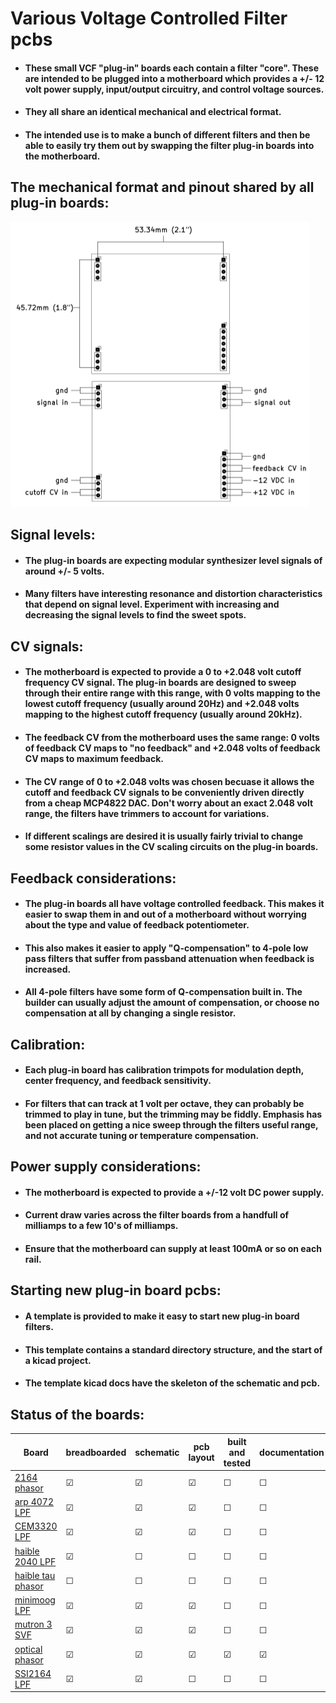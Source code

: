 # Various Voltage Controlled Filter pcbs

- #### These small VCF "plug-in" boards each contain a filter "core". These are intended to be plugged into a motherboard which provides a +/- 12 volt power supply, input/output circuitry, and control voltage sources.
- #### They all share an identical mechanical and electrical format. 
- #### The intended use is to make a bunch of different filters and then be able to easily try them out by swapping the filter plug-in boards into the motherboard.

## The mechanical format and pinout shared by all plug-in boards:
![](assets/standard_format.png)

## Signal levels:
- #### The plug-in boards are expecting modular synthesizer level signals of around +/- 5 volts. 
- #### Many filters have interesting resonance and distortion characteristics that depend on signal level. Experiment with increasing and decreasing the signal levels to find the sweet spots.

## CV signals:
- #### The motherboard is expected to provide a 0 to +2.048 volt cutoff frequency CV signal. The plug-in boards are designed to sweep through their entire range with this range, with 0 volts mapping to the lowest cutoff frequency (usually around 20Hz) and +2.048 volts mapping to the highest cutoff frequency (usually around 20kHz).
- #### The feedback CV from the motherboard uses the same range: 0 volts of feedback CV maps to "no feedback" and +2.048 volts of feedback CV maps to maximum feedback.
- #### The CV range of 0 to +2.048 volts was chosen becuase it allows the cutoff and feedback CV signals to be conveniently driven directly from a cheap MCP4822 DAC. Don't worry about an exact 2.048 volt range, the filters have trimmers to account for variations.
- #### If different scalings are desired it is usually fairly trivial to change some resistor values in the CV scaling circuits on the plug-in boards.

## Feedback considerations:
- #### The plug-in boards all have voltage controlled feedback. This makes it easier to swap them in and out of a motherboard without worrying about the type and value of feedback potentiometer. 
- #### This also makes it easier to apply "Q-compensation" to 4-pole low pass filters that suffer from passband attenuation when feedback is increased. 
- #### All 4-pole filters have some form of Q-compensation built in. The builder can usually adjust the amount of compensation, or choose no compensation at all by changing a single resistor.

## Calibration:
- #### Each plug-in board has calibration trimpots for modulation depth, center frequency, and feedback sensitivity.
- #### For filters that can track at 1 volt per octave, they can probably be trimmed to play in tune, but the trimming may be fiddly. Emphasis has been placed on getting a nice sweep through the filters useful range, and not accurate tuning or temperature compensation.

## Power supply considerations:
- #### The motherboard is expected to provide a +/-12 volt DC power supply.
- #### Current draw varies across the filter boards from a handfull of milliamps to a few 10's of milliamps. 
- #### Ensure that the motherboard can supply at least 100mA or so on each rail.

## Starting new plug-in board pcbs:
- #### A template is provided to make it easy to start new plug-in board filters.
- #### This template contains a standard directory structure, and the start of a kicad project.
- #### The template kicad docs have the skeleton of the schematic and pcb.

## Status of the boards:

Board | breadboarded | schematic | pcb layout | built and tested | documentation
------|--------------|-----------|------------|------------------|---------------
[2164 phasor](https://github.com/JordanAceto/VCF_plug_in_boards/tree/master/2164_phasor_plug_in_board)       | &#9745; | &#9745; | &#9745; | &#9744; | &#9744; 
[arp 4072 LPF](https://github.com/JordanAceto/VCF_plug_in_boards/tree/master/arp_4072_LPF_plug_in_board)      | &#9745; | &#9745; | &#9745; | &#9744; | &#9744; 
[CEM3320 LPF](https://github.com/JordanAceto/VCF_plug_in_boards/tree/master/CEM3320_LPF_plug_in_board)       | &#9745; | &#9745; | &#9745; | &#9744; | &#9744; 
[haible 2040 LPF](https://github.com/JordanAceto/VCF_plug_in_boards/tree/master/haible_2040_LPF_plug_in_board)   | &#9745; | &#9744; | &#9744; | &#9744; | &#9744; 
[haible tau phasor](https://github.com/JordanAceto/VCF_plug_in_boards/tree/master/haible_tau_phaser_plug_in_board/kicad_docs) | &#9744; | &#9744; | &#9744; | &#9744; | &#9744; 
[minimoog LPF](https://github.com/JordanAceto/VCF_plug_in_boards/tree/master/minimoog_LPF_plug_in_board)      | &#9745; | &#9745; | &#9745; | &#9744; | &#9744; 
[mutron 3 SVF](https://github.com/JordanAceto/VCF_plug_in_boards/tree/master/mutron_III_plug_in_board)      | &#9745; | &#9745; | &#9745; | &#9744; | &#9744; 
[optical phasor](https://github.com/JordanAceto/VCF_plug_in_boards/tree/master/optical_phasor_plug_in_board)    | &#9745; | &#9745; | &#9745; | &#9745; | &#9745; 
[SSI2164 LPF](https://github.com/JordanAceto/VCF_plug_in_boards/tree/master/SSI2164_4_pole_LPF_plug_in_board)       | &#9745; | &#9745; | &#9744; | &#9744; | &#9744; 
